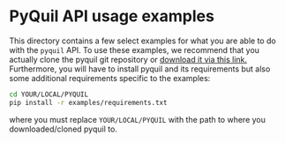 # PyQuil API usage examples

This directory contains a few select examples for what you are able to
do with the `pyquil` API.
To use these examples, we recommend that you actually clone the pyquil
git repository or [download it via this link.](https://github.com/rigetticomputing/pyquil/archive/master.zip)
Furthermore, you will have to install pyquil and its requirements but
also some additional requirements specific to the examples:

```sh
cd YOUR/LOCAL/PYQUIL
pip install -r examples/requirements.txt
```

where you must replace `YOUR/LOCAL/PYQUIL` with the path to where you
downloaded/cloned pyquil to.
